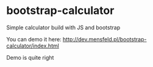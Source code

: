 # bootstrap-calculator
Simple calculator build with JS and bootstrap

You can demo it here: http://dev.mensfeld.pl/bootstrap-calculator/index.html


Demo is quite right
